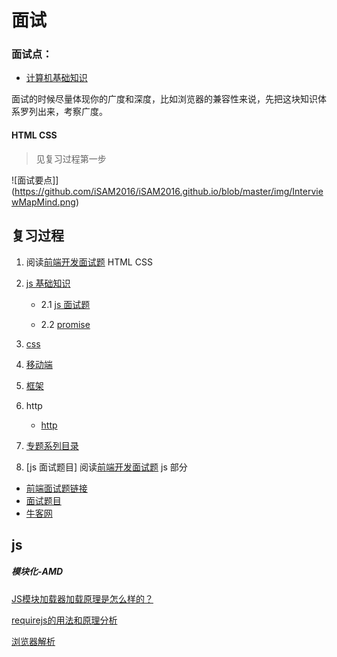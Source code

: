 # 面试

### 面试点：
* [计算机基础知识](https://github.com/CyC2018/Interview-Notebook)

面试的时候尽量体现你的广度和深度，比如浏览器的兼容性来说，先把这块知识体系罗列出来，考察广度。

#### HTML CSS
> 见复习过程第一步

![面试要点]](https://github.com/iSAM2016/iSAM2016.github.io/blob/master/img/InterviewMapMind.png)

## 复习过程

1. 阅读[前端开发面试题](https://juejin.im/entry/5781b8db0a2b58005765e628) HTML CSS 

2. [js 基础知识](https://github.com/iSAM2016/iSAM2016.github.io/blob/master/content/js/jsbase.md) 

    * 2.1  [js 面试题](https://github.com/iSAM2016/iSAM2016.github.io/blob/master/content/js/jsbaseques.md)

    * 2.2 [promise](https://github.com/iSAM2016/iSAM2016.github.io/blob/master/content/js/promise.md)

3. [css](https://github.com/iSAM2016/iSAM2016.github.io/blob/master/content/css.md)

4. [移动端](https://github.com/iSAM2016/iSAM2016.github.io/blob/master/content/m/base.md)

5. [框架](https://github.com/iSAM2016/iSAM2016.github.io/blob/master/content/farmwork.md)

6. http
    * [http](https://github.com/iSAM2016/iSAM2016.github.io/blob/master/content/http/httpques.md)

7. [专题系列目录](https://github.com/mqyqingfeng/Blog)

8. [js 面试题目] 阅读[前端开发面试题](https://juejin.im/entry/5781b8db0a2b58005765e628) js 部分

* [前端面试题链接](https://github.com/qiu-deqing/FE-interview)
* [面试题目](https://github.com/chenjinxinlove/javascriptInterview)
* [牛客网](https://zhuanlan.zhihu.com/p/28911400?utm_source=wechat_session&utm_medium=social)


## js

#####  模块化-AMD

[JS模块加载器加载原理是怎么样的？](https://www.zhihu.com/question/21157540)

[requirejs的用法和原理分析](https://github.com/HRFE/blog/issues/10)

[浏览器解析](https://www.zhihu.com/question/20027966)
